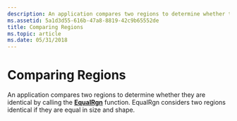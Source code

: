 ```yaml
---
description: An application compares two regions to determine whether they are identical by calling the EqualRgn function. EqualRgn considers two regions identical if they are equal in size and shape.
ms.assetid: 5a1d3d55-616b-47a8-8819-42c9b65552de
title: Comparing Regions
ms.topic: article
ms.date: 05/31/2018
---
```


# Comparing Regions

An application compares two regions to determine whether they are identical by calling the [**EqualRgn**](/windows/desktop/api/Wingdi/nf-wingdi-equalrgn) function. EqualRgn considers two regions identical if they are equal in size and shape.

 

 



